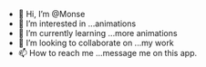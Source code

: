 - 👋 Hi, I’m @Monse
- 👀 I’m interested in ...animations
- 🌱 I’m currently learning ...more animations
- 💞️ I’m looking to collaborate on ...my work
- 📫 How to reach me ...message me on this app.

<!---
202954/202954 is a ✨ special ✨ repository because its `README.md` (this file) appears on your GitHub profile.
You can click the Preview link to take a look at your changes.
--->
